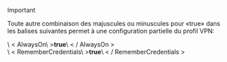 >[!IMPORTANT]
>Toute autre combinaison des majuscules ou minuscules pour «true» dans les balises suivantes permet à une configuration partielle du profil VPN:
>
>\ < AlwaysOn\ >**true**\ < / AlwaysOn ><br>
>\ < RememberCredentials\ >**true**\ < / RememberCredentials >